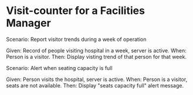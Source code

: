 # Visit-counter for a Facilities Manager

Scenario: Report visitor trends during a week of operation

  Given: Record of people visiting hospital in a week,
  server is active.
  When: Person is a visitor.
  Then: Display visting trend of that person for that week.

Scenario: Alert when seating capacity is full

  Given: Person visits the hospital,
  server is active.
  When: Person is a visitor,
  seats are not available.
  Then: Display "seats capacity full" alert message.
